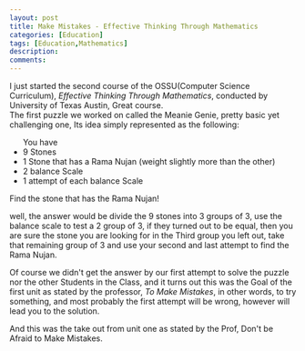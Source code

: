 ```yaml
---
layout: post
title: Make Mistakes - Effective Thinking Through Mathematics
categories: [Education]
tags: [Education,Mathematics]
description: 
comments:
---
```



<p>
	I just started the second course of the OSSU(Computer Science Curriculum), <em>Effective Thinking Through Mathematics</em>, conducted by University of Texas Austin, Great course.<br>
	The first puzzle we worked on called the Meanie Genie, pretty basic yet challenging one, Its idea simply represented as the following:
	<ul>
	You have
		<li>9 Stones</li>
		<li>1 Stone that has a Rama Nujan (weight slightly more than the other)</li>
		<li>2 balance Scale</li>
		<li>1 attempt of each balance Scale</li>
	</ul>
	Find the stone that has the Rama Nujan!
</p>
<p>
	well, the answer would be divide the 9 stones into 3 groups of 3, use the balance scale to test a 2 group of 3, if they turned out to be equal, then you are sure the stone you are looking for in the Third group you left out, take that remaining group of 3 and use your second and last attempt to find the Rama Nujan.
</p>
<p>
	Of course we didn't get the answer by our first attempt to solve the puzzle nor the other Students in the Class, and it turns out this was the Goal of the first unit as stated by the professor, <em>To Make Mistakes</em>, in other words, to try something, and most probably the first attempt will be wrong, however will lead you to the solution.
</p>
<p>
	And this was the take out from unit one as stated by the Prof, Don't be Afraid to Make Mistakes.
</p>

